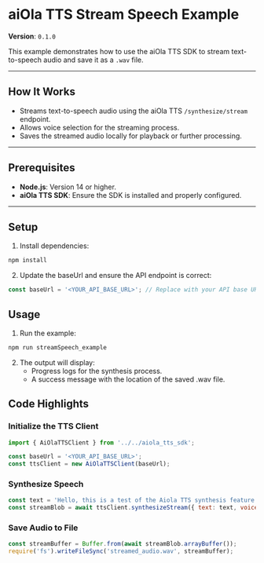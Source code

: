 # aiOla TTS Stream Speech Example

**Version**: `0.1.0`

This example demonstrates how to use the aiOla TTS SDK to stream text-to-speech audio and save it as a `.wav` file.

---

## How It Works

- Streams text-to-speech audio using the aiOla TTS `/synthesize/stream` endpoint.
- Allows voice selection for the streaming process.
- Saves the streamed audio locally for playback or further processing.

---

## Prerequisites

- **Node.js**: Version 14 or higher.
- **aiOla TTS SDK**: Ensure the SDK is installed and properly configured.

---

## Setup

1. Install dependencies:
```bash
npm install
```
2.	Update the baseUrl and ensure the API endpoint is correct:
   ```javascript
   const baseUrl = '<YOUR_API_BASE_URL>'; // Replace with your API base URL
   ```

## Usage

1.	Run the example:
   ```bash
   npm run streamSpeech_example
   ```
2. The output will display:
	- Progress logs for the synthesis process.
	- A success message with the location of the saved .wav file.

## Code Highlights

### Initialize the TTS Client

```javascript
import { AiOlaTTSClient } from '../../aiola_tts_sdk';

const baseUrl = '<YOUR_API_BASE_URL>';
const ttsClient = new AiOlaTTSClient(baseUrl);
```

### Synthesize Speech
```javascript
const text = 'Hello, this is a test of the Aiola TTS synthesis feature.';
const streamBlob = await ttsClient.synthesizeStream({ text: text, voice: 'af_bella' });
```

### Save Audio to File
```javascript
const streamBuffer = Buffer.from(await streamBlob.arrayBuffer());
require('fs').writeFileSync('streamed_audio.wav', streamBuffer);
```
